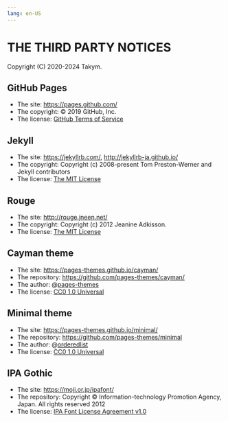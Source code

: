 ```yaml
---
lang: en-US
---
```

# THE THIRD PARTY NOTICES
Copyright (C) 2020-2024 Takym.

## GitHub Pages
* The site: <https://pages.github.com/>
* The copyright: &copy; 2019 GitHub, Inc.
* The license: [GitHub Terms of Service](https://help.github.com/en/articles/github-terms-of-service)

## Jekyll
* The site: <https://jekyllrb.com/>, <http://jekyllrb-ja.github.io/>
* The copyright: Copyright (c) 2008-present Tom Preston-Werner and Jekyll contributors
* The license: [The MIT License](https://github.com/jekyll/jekyll/blob/master/LICENSE)

## Rouge
* The site: <http://rouge.jneen.net/>
* The copyright: Copyright (c) 2012 Jeanine Adkisson.
* The license: [The MIT License](https://github.com/rouge-ruby/rouge/blob/master/LICENSE)

## Cayman theme
* The site: <https://pages-themes.github.io/cayman/>
* The repository: <https://github.com/pages-themes/cayman/>
* The author: @[pages-themes](https://github.com/pages-themes)
* The license: [CC0 1.0 Universal](https://github.com/pages-themes/cayman/blob/master/LICENSE)

## Minimal theme
* The site: <https://pages-themes.github.io/minimal/>
* The repository: <https://github.com/pages-themes/minimal>
* The author: @[orderedlist](https://github.com/orderedlist)
* The license: [CC0 1.0 Universal](https://github.com/pages-themes/minimal/blob/master/LICENSE)

## IPA Gothic
* The site: <https://moji.or.jp/ipafont/>
* The repository: Copyright &copy; Information-technology Promotion Agency, Japan. All rights reserved 2012
* The license: [IPA Font License Agreement v1.0](https://moji.or.jp/ipafont/license/)
